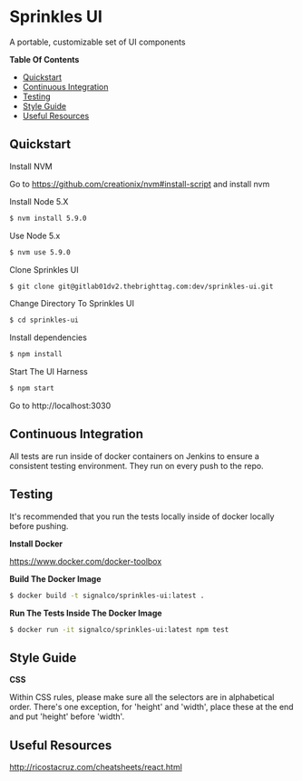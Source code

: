 # Sprinkles UI

A portable, customizable set of UI components

**Table Of Contents**

- [Quickstart](#quickstart)
- [Continuous Integration](#continuous-integration)
- [Testing](#testing)
- [Style Guide](#style-guide)
- [Useful Resources](#useful-resources)

## Quickstart

Install NVM

Go to https://github.com/creationix/nvm#install-script and install nvm

Install Node 5.X

```sh
$ nvm install 5.9.0
```

Use Node 5.x

```sh
$ nvm use 5.9.0
```

Clone Sprinkles UI

```sh
$ git clone git@gitlab01dv2.thebrighttag.com:dev/sprinkles-ui.git
```

Change Directory To Sprinkles UI

```sh
$ cd sprinkles-ui
```

Install dependencies

```sh
$ npm install
```

Start The UI Harness

```sh
$ npm start
```

Go to http://localhost:3030

## Continuous Integration

All tests are run inside of docker containers on Jenkins to ensure a consistent testing environment. They run on every push to the repo.

## Testing

It's recommended that you run the tests locally inside of docker locally before pushing.

**Install Docker**

https://www.docker.com/docker-toolbox

**Build The Docker Image**

```bash
$ docker build -t signalco/sprinkles-ui:latest .
```

**Run The Tests Inside The Docker Image**

```bash
$ docker run -it signalco/sprinkles-ui:latest npm test
```

## Style Guide

**CSS**

Within CSS rules, please make sure all the selectors are in alphabetical order. There's one exception, for 'height' and 'width', place these at the end and put 'height' before 'width'.

## Useful Resources

http://ricostacruz.com/cheatsheets/react.html



